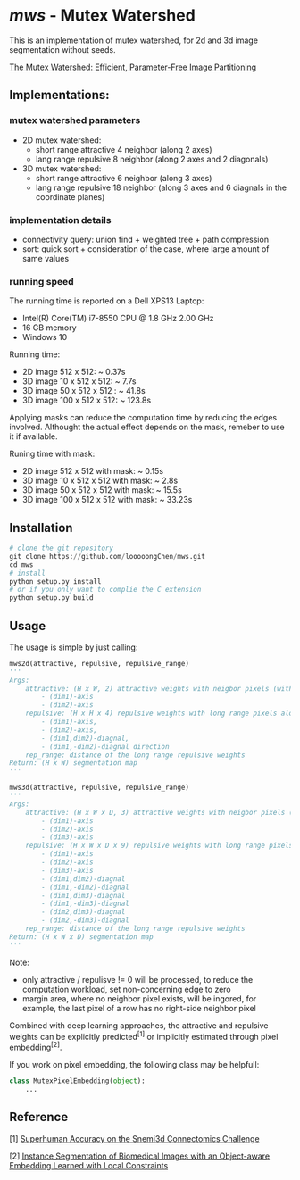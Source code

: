 # *mws* - Mutex Watershed 

This is an implementation of mutex watershed, for 2d and 3d image segmentation without seeds.

[The Mutex Watershed: Efficient, Parameter-Free Image Partitioning](http://openaccess.thecvf.com/content_ECCV_2018/html/Steffen_Wolf_The_Mutex_Watershed_ECCV_2018_paper.html)

## Implementations:

### mutex watershed parameters
- 2D mutex watershed: 
    - short range attractive 4 neighbor (along 2 axes)
    - lang range repulsive 8 neighbor (along 2 axes and 2 diagonals) 
- 3D mutex watershed: 
    - short range attractive 6 neighbor (along 3 axes)
    - lang range repulsive 18 neighbor (along 3 axes and 6 diagnals in the coordinate planes)

### implementation details
- connectivity query: union find + weighted tree + path compression
- sort: quick sort + consideration of the case, where large amount of same values

### running speed
The running time is reported on a Dell XPS13 Laptop: 
- Intel(R) Core(TM) i7-8550 CPU @ 1.8 GHz 2.00 GHz
- 16 GB memory
- Windows 10 

Running time:
- 2D image 512 x 512: ~ 0.37s
- 3D image 10 x 512 x 512: ~ 7.7s
- 3D image 50 x 512 x 512 : ~ 41.8s 
- 3D image 100 x 512 x 512: ~ 123.8s

Applying masks can reduce the computation time by reducing the edges involved. Althought the actual effect depends on the mask, remeber to use it if available.

Runing time with mask:
- 2D image 512 x 512 with mask: ~ 0.15s
- 3D image 10 x 512 x 512 with mask: ~ 2.8s
- 3D image 50 x 512 x 512 with mask: ~ 15.5s 
- 3D image 100 x 512 x 512 with mask: ~ 33.23s

## Installation

```python
# clone the git repository
git clone https://github.com/looooongChen/mws.git
cd mws
# install
python setup.py install 
# or if you only want to complie the C extension
python setup.py build
```

## Usage

The usage is simple by just calling: 
```python
mws2d(attractive, repulsive, repulsive_range)
'''
Args: 
    attractive: (H x W, 2) attractive weights with neigbor pixels (with distance 1) along directions
        - (dim1)-axis
        - (dim2)-axis
    repulsive: (H x H x 4) repulsive weights with long range pixels along directions
        - (dim1)-axis, 
        - (dim2)-axis, 
        - (dim1,dim2)-diagnal, 
        - (dim1,-dim2)-diagnal direction
    rep_range: distance of the long range repulsive weights
Return: (H x W) segmentation map
'''

mws3d(attractive, repulsive, repulsive_range)
'''
Args: 
    attractive: (H x W x D, 3) attractive weights with neigbor pixels (with distance 1) along directions
        - (dim1)-axis
        - (dim2)-axis
        - (dim3)-axis
    repulsive: (H x W x D x 9) repulsive weights with long range pixels along directions
        - (dim1)-axis
        - (dim2)-axis
        - (dim3)-axis
        - (dim1,dim2)-diagnal
        - (dim1,-dim2)-diagnal
        - (dim1,dim3)-diagnal
        - (dim1,-dim3)-diagnal
        - (dim2,dim3)-diagnal
        - (dim2,-dim3)-diagnal
    rep_range: distance of the long range repulsive weights
Return: (H x W x D) segmentation map
'''
```

Note: 
- only attractive / repulisve != 0 will be processed, to reduce the computation workload, set non-concerning edge to zero
- margin area, where no neighbor pixel exists, will be ingored, for example, the last pixel of a row has no right-side neighbor pixel 

Combined with deep learning approaches, the attractive and repulsive weights can be explicitly predicted<sup>\[1\]</sup> or implicitly estimated through pixel embedding<sup>\[2\]</sup>.

If you work on pixel embedding, the following class may be helpfull:

```python
class MutexPixelEmbedding(object):
    ...
```

## Reference

\[1\] [Superhuman Accuracy on the Snemi3d Connectomics Challenge](https://arxiv.org/abs/1706.00120)  

\[2\] [Instance Segmentation of Biomedical Images with an Object-aware Embedding Learned with Local Constraints](https://www.researchgate.net/publication/340826279_Instance_Segmentation_of_Biomedical_Images_with_an_Object-aware_Embedding_Learned_with_Local_Constraints)


